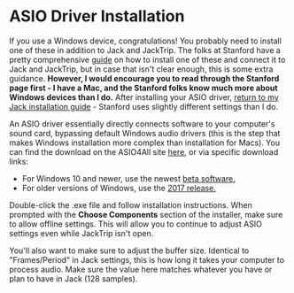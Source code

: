 # ASIO Driver Installation

If you use a Windows device, congratulations! You probably need to install one of these in addition to Jack and JackTrip. The folks at Stanford have a pretty comprehensive [guide](https://ccrma.stanford.edu/software/jacktrip/windows/index.html) on how to install one of these and connect it to Jack and JackTrip, but in case that isn't clear enough, this is some extra guidance. __However, I would encourage you to read through the Stanford page first - I have a Mac, and the Stanford folks know much more about Windows devices than I do.__ After installing your ASIO driver, [return to my Jack installation guide](https://github.com/lucylangenb/jacktrip/blob/master/installjack_qjackctrl.md#installing-jack) - Stanford uses slightly different settings than I do.

An ASIO driver essentially directly connects software to your computer's sound card, bypassing default Windows audio drivers (this is the step that makes Windows installation more complex than installation for Macs). You can find the download on the ASIO4All site [here](https://www.asio4all.org/), or via specific download links:
- For Windows 10 and newer, use the newest [beta software.](https://www.asio4all.org/downloads_11/ASIO4ALL_2_15(Beta1)_English.exe)
- For older versions of Windows, use the [2017 release.](https://www.asio4all.org/downloads_11/ASIO4ALL_2_14_English.exe)

Double-click the .exe file and follow installation instructions. When prompted with the __Choose Components__ section of the installer, make sure to allow offline settings. This will allow you to continue to adjust ASIO settings even while JackTrip isn't open.

You'll also want to make sure to adjust the buffer size. Identical to "Frames/Period" in Jack settings, this is how long it takes your computer to process audio. Make sure the value here matches whatever you have or plan to have in Jack (128 samples).



